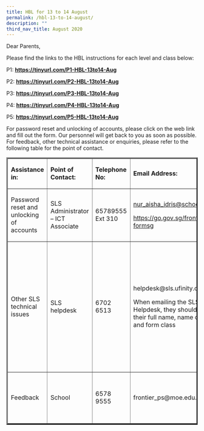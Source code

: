 ```yaml
---
title: HBL for 13 to 14 August
permalink: /hbl-13-to-14-august/
description: ""
third_nav_title: August 2020
---
```


<p>Dear Parents,</p>
<p>Please find the links to the HBL instructions for each level and class below:</p>
<p>P1:&nbsp;<strong><a href="https://tinyurl.com/P1-HBL-13to14-Aug" target="_blank" rel="noopener">https://tinyurl.com/P1-HBL-13to14-Aug</a></strong></p>
<p>P2:&nbsp;<strong><a href="https://tinyurl.com/P2-HBL-13to14-Aug" target="_blank" rel="noopener">https://tinyurl.com/P2-HBL-13to14-Aug</a></strong></p>
<p>P3:&nbsp;<strong><a href="https://tinyurl.com/P3-HBL-13to14-Aug" target="_blank" rel="noopener">https://tinyurl.com/P3-HBL-13to14-Aug</a></strong></p>
<p>P4:&nbsp;<strong><a href="https://tinyurl.com/P4-HBL-13to14-Aug" target="_blank" rel="noopener">https://tinyurl.com/P4-HBL-13to14-Aug</a></strong></p>
<p>P5:&nbsp;<strong><a href="https://tinyurl.com/P5-HBL-13to14-Aug" target="_blank" rel="noopener">https://tinyurl.com/P5-HBL-13to14-Aug</a></strong></p>
<p>For password reset and unlocking of accounts, please click on the web link and fill out the form. Our personnel will get back to you as soon as possible. For feedback, other technical assistance or enquiries, please refer to the following table for the point of contact.</p>
<table border="3">
<tbody>
<tr>
<td colspan="2">
<p><strong>Assistance in:</strong></p>
</td>
<td>
<p><strong>Point of Contact:</strong></p>
</td>
<td>
<p><strong>Telephone No:</strong></p>
</td>
<td colspan="2">
<p><strong>Email Address:</strong></p>
</td>
<td>
<p><strong>Operating Hours:</strong></p>
</td>
</tr>
<tr>
<td colspan="2">
<p>Password reset and unlocking of accounts</p>
</td>
<td>
<p>SLS Administrator &ndash; ICT Associate</p>
</td>
<td>
<p>65789555 Ext 310</p>
</td>
<td colspan="2">
<p><a href="mailto:nur_aisha_idris@schools.gov.sg">nur_aisha_idris@schools.gov.sg</a></p>
<p><a href="https://go.gov.sg/frontier-formsg">https://go.gov.sg/frontier-formsg</a></p>
</td>
<td>
<p>Mondays - Fridays:</p>
<p>8:00 am - 4:00 pm</p>
</td>
</tr>
<tr>
<td colspan="2">
<p>Other SLS technical issues</p>
</td>
<td>
<p>SLS helpdesk</p>
</td>
<td>
<p>6702 6513</p>
</td>
<td colspan="2">
<p>helpdesk@sls.ufinity.com</p>
<p>When emailing the SLS Helpdesk, they should include their full name, name of school and form class</p>
</td>
<td>
<p>Mondays - Fridays:</p>
<p>4:00 pm - 9:00 pm</p>
<p>Saturdays:</p>
<p>9:00 am - 9:00 pm</p>
<p>*Closed on Sundays &amp; Public Holidays</p>
</td>
</tr>
<tr>
<td colspan="2">
<p>Feedback</p>
</td>
<td>
<p>School</p>
</td>
<td>
<p>6578 9555</p>
</td>
<td colspan="2">
<p>frontier_ps@moe.edu.sg</p>
</td>
<td>
<p>Mondays - Fridays:</p>
<p>8:00 am - 5:00 pm</p>
</td>
</tr>
</tbody>
</table>
